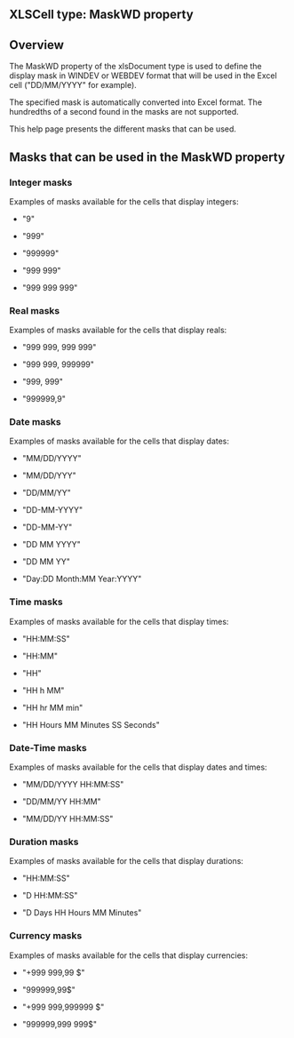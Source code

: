 
## XLSCell type: MaskWD property
			



<a name="NOTE1"></a>
<a name="NOTE1_1"></a>


## Overview
<a name="overview_ELTTEXTE000153"></a>
The MaskWD property of the xlsDocument type is used to define the display mask in WINDEV or WEBDEV format that will be used in the Excel cell ("DD/MM/YYYY" for example).

The specified mask is automatically converted into Excel format. The hundredths of a second found in the masks are not supported.

This help page presents the different masks that can be used.

<a name="NOTE2"></a>
<a name="NOTE2_1"></a>


## Masks that can be used in the MaskWD property
<a name="masks_that_can_used_the_maskwd_property_ELTTEXTE000177"></a>


### Integer masks
<a name="integer_masks_ELTPARAGRAPHE000022"></a>

Examples of masks available for the cells that display integers:

- "9"

- "999"

- "999999"

- "999 999"

- "999 999 999"



<a name="NOTE2_2"></a>


### Real masks
<a name="real_masks_ELTPARAGRAPHE000035"></a>

Examples of masks available for the cells that display reals:

- "999 999, 999 999"

- "999 999, 999999"

- "999, 999"

- "999999,9"



<a name="NOTE2_3"></a>


### Date masks
<a name="date_masks_ELTPARAGRAPHE000047"></a>

Examples of masks available for the cells that display dates:

- "MM/DD/YYYY"

- "MM/DD/YYY"

- "DD/MM/YY"

- "DD-MM-YYYY"

- "DD-MM-YY"

- "DD MM YYYY"

- "DD MM YY"

- "Day:DD Month:MM Year:YYYY"



<a name="NOTE2_4"></a>


### Time masks
<a name="time_masks_ELTPARAGRAPHE000063"></a>

Examples of masks available for the cells that display times:

- "HH:MM:SS"

- "HH:MM"

- "HH"

- "HH h MM"

- "HH hr MM min"

- "HH Hours MM Minutes SS Seconds"



<a name="NOTE2_5"></a>


### Date-Time masks
<a name="datetime_masks_ELTPARAGRAPHE000077"></a>

Examples of masks available for the cells that display dates and times:

- "MM/DD/YYYY HH:MM:SS"

- "DD/MM/YY HH:MM"

- "MM/DD/YY HH:MM:SS"



<a name="NOTE2_6"></a>


### Duration masks
<a name="duration_masks_ELTPARAGRAPHE000088"></a>

Examples of masks available for the cells that display durations:

- "HH:MM:SS"

- "D HH:MM:SS"

- "D Days HH Hours MM Minutes"



<a name="NOTE2_7"></a>


### Currency masks
<a name="currency_masks_ELTPARAGRAPHE000099"></a>

Examples of masks available for the cells that display currencies:

- "+999 999,99 $"

- "999999,99$"

- "+999 999,999999 $"

- "999999,999 999$"





